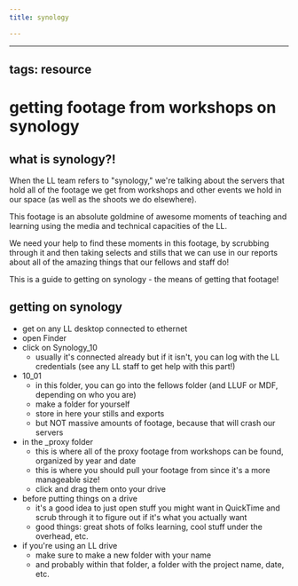 ```yaml
---
title: synology

---
```


---
tags: resource
---

# getting footage from workshops on synology

## what is synology?!
When the LL team refers to "synology," we're talking about the servers that hold all of the footage we get from workshops and other events we hold in our space (as well as the shoots we do elsewhere).

This footage is an absolute goldmine of awesome moments of teaching and learning using the media and technical capacities of the LL.

We need your help to find these moments in this footage, by scrubbing through it and then taking selects and stills that we can use in our reports about all of the amazing things that our fellows and staff do!

This is a guide to getting on synology - the means of getting that footage!

## getting on synology
* get on any LL desktop connected to ethernet
* open Finder
* click on Synology_10
    * usually it's connected already but if it isn't, you can log with the LL credentials (see any LL staff to get help with this part!)
* 10_01
    * in this folder, you can go into the fellows folder (and LLUF or MDF, depending on who you are)
    * make a folder for yourself
    * store in here your stills and exports
    * but NOT massive amounts of footage, because that will crash our servers
* in the _proxy folder
    * this is where all of the proxy footage from workshops can be found, organized by year and date
    * this is where you should pull your footage from since it's a more manageable size!
    * click and drag them onto your drive
* before putting things on a drive
    * it's a good idea to just open stuff you might want in QuickTime and scrub through it to figure out if it's what you actually want
    * good things: great shots of folks learning, cool stuff under the overhead, etc.
* if you're using an LL drive
    * make sure to make a new folder with your name 
    * and probably within that folder, a folder with the project name, date, etc.

